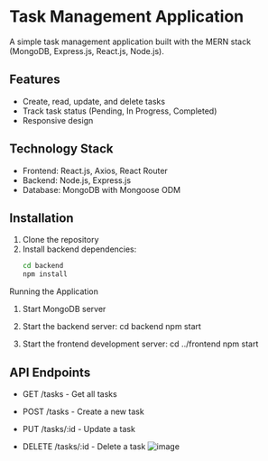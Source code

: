 # Task Management Application

A simple task management application built with the MERN stack (MongoDB, Express.js, React.js, Node.js).

## Features

- Create, read, update, and delete tasks
- Track task status (Pending, In Progress, Completed)
- Responsive design

## Technology Stack

- Frontend: React.js, Axios, React Router
- Backend: Node.js, Express.js
- Database: MongoDB with Mongoose ODM

## Installation

1. Clone the repository
2. Install backend dependencies:
   ```bash
   cd backend
   npm install
   ```

Running the Application

1. Start MongoDB server

2. Start the backend server:
   cd backend
   npm start

3. Start the frontend development server:
   cd ../frontend
   npm start

## API Endpoints

- GET /tasks - Get all tasks

- POST /tasks - Create a new task

- PUT /tasks/:id - Update a task

- DELETE /tasks/:id - Delete a task
![image](https://github.com/user-attachments/assets/d7797943-4113-462c-a9ed-2cc0f8d63a01)
